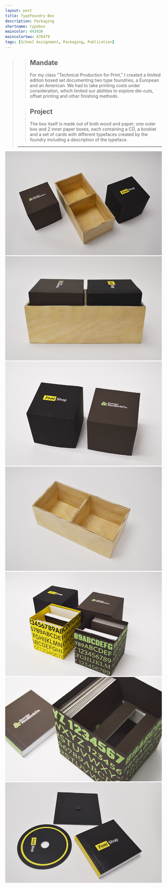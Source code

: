 ```yaml
---
layout: post
title: TypeFoundry Box
description: Packaging
shortname: typebox
maincolor: 443930
maincolortwo: A7D479
tags: [School Assignment, Packaging, Publication]
---
```


>> ## Mandate
>> For my class "Technical Production for Print," I created a limited edition boxed set documenting two type foundries, a European and an American. We had to take printing costs under consideration, which limited our abilities to explore die-cuts, offset printing and other finishing methods. 
>
>> ## Project
>> The box itself is made out of both wood and paper; one outer box and 2 inner paper boxes, each containing a CD, a booklet and a set of cards with different typefaces created by the foundry including a description of the typeface.
>
> ***

![TypeFoundry Box](/assets/img/portfolio/typebox/typebox_1.jpg)
![TypeFoundry Box](/assets/img/portfolio/typebox/typebox_2.jpg)
![TypeFoundry Box](/assets/img/portfolio/typebox/typebox_3.jpg)
![TypeFoundry Box](/assets/img/portfolio/typebox/typebox_4.jpg)
![TypeFoundry Box](/assets/img/portfolio/typebox/typebox_5.jpg)
![TypeFoundry Box](/assets/img/portfolio/typebox/typebox_6.jpg)
![TypeFoundry Box](/assets/img/portfolio/typebox/typebox_7.jpg)